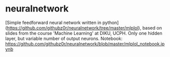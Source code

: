 # neuralnetwork
[Simple feedforward neural network written in python] (https://github.com/githubz0r/neuralnetwork/tree/master/mlplol), based on slides from the course 'Machine Learning' at DIKU, UCPH. 
Only one hidden layer, but variable number of output neurons. 
Notebook: https://github.com/githubz0r/neuralnetwork/blob/master/mlplol_notebook.ipynb 
